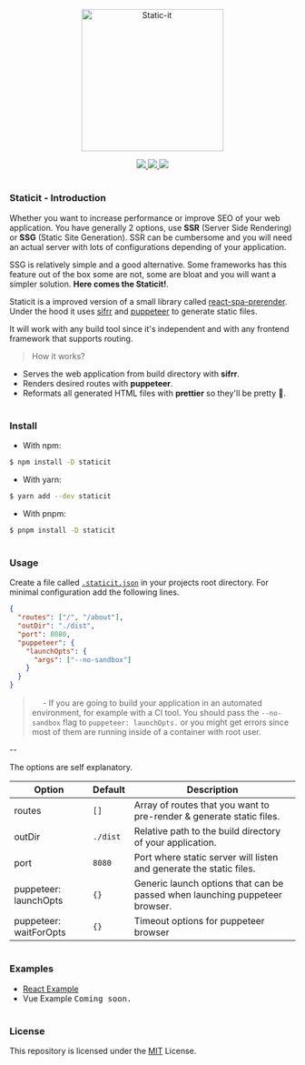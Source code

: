 <p align="center">
  <img src="https://storage.googleapis.com/engineerhub-static/staticit-transparent.png" alt="Static-it" height="250" width="auto" />
</p>
<p align="center">
  <a href="https://ci.engineerhub.app/TheEngineerhub/staticit" target="_blank">
    <img src="https://ci.engineerhub.app/api/badges/TheEngineerhub/staticit/status.svg" />
  </a>
  <a href="https://github.com/TheEngineerhub/staticit/issues" target="_blank">
    <img src="https://img.shields.io/github/issues/TheEngineerhub/staticit" />
  </a>
  <a href="https://github.com/TheEngineerhub/staticit/blob/main/LICENSE.md" target="_blank">
    <img src="https://img.shields.io/github/license/TheEngineerhub/staticit" />
  </a>
</p>

#

### Staticit - Introduction

Whether you want to increase performance or improve SEO of your web application. You have generally 2 options, use **SSR** (Server Side Rendering) or **SSG** (Static Site Generation). SSR can be cumbersome and you will need an actual server with lots of configurations depending of your application.

SSG is relatively simple and a good alternative. Some frameworks has this feature out of the box some are not, some are bloat and you will want a simpler solution. **Here comes the Staticit!**.

Staticit is a improved version of a small library called [react-spa-prerender](https://github.com/sPavl0v/react-spa-prenderer). Under the hood it uses [sifrr](https://sifrr.github.io/sifrr/#/) and [puppeteer](https://github.com/puppeteer/puppeteer) to generate static files.

It will work with any build tool since it's independent and with any frontend framework that supports routing.

> How it works?

- Serves the web application from build directory with **sifrr**.
- Renders desired routes with **puppeteer**.
- Reformats all generated HTML files with **prettier** so they'll be pretty 🥰.

#

### Install

- With npm:

```sh
$ npm install -D staticit
```

- With yarn:

```sh
$ yarn add --dev staticit
```

- With pnpm:

```sh
$ pnpm install -D staticit
```

#

### Usage

Create a file called [`.staticit.json`](.staticit.json) in your projects root directory. For minimal configuration add the following lines.

```json
{
  "routes": ["/", "/about"],
  "outDir": "./dist",
  "port": 8080,
  "puppeteer": {
    "launchOpts": {
      "args": ["--no-sandbox"]
    }
  }
}
```

> <img src="https://storage.googleapis.com/engineerhub-static/exclamation-yellow.png" height="15" width="auto" /> - If you are going to build your application in an automated environment, for example with a CI tool. You should pass the `--no-sandbox` flag to `puppeteer: launchOpts.` or you might get errors since most of them are running inside of a container with root user.

--

The options are self explanatory.

| Option                 | Default  | Description                                                                 |
| ---------------------- | -------- | --------------------------------------------------------------------------- |
| routes                 | `[]`     | Array of routes that you want to pre-render & generate static files.        |
| outDir                 | `./dist` | Relative path to the build directory of your application.                   |
| port                   | `8080`   | Port where static server will listen and generate the static files.         |
| puppeteer: launchOpts  | `{}`     | Generic launch options that can be passed when launching puppeteer browser. |
| puppeteer: waitForOpts | `{}`     | Timeout options for puppeteer browser                                       |

#

### Examples

- [React Example](https://github.com/TheEngineerhub/staticit/tree/main/examples/react)
- Vue Example <kbd>Coming soon.</kbd>

#

### License

This repository is licensed under the [MIT](LICENSE.md) License.
